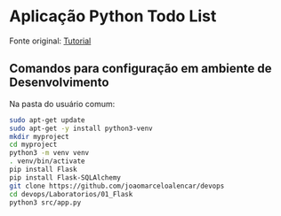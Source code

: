 # Aplicação Python Todo List

Fonte original: [Tutorial](https://www.python-engineer.com/posts/flask-todo-app/)

## Comandos para configuração em ambiente de Desenvolvimento

Na pasta do usuário comum:

```bash
sudo apt-get update
sudo apt-get -y install python3-venv
mkdir myproject
cd myproject
python3 -m venv venv
. venv/bin/activate
pip install Flask
pip install Flask-SQLAlchemy
git clone https://github.com/joaomarceloalencar/devops
cd devops/Laboratorios/01_Flask
python3 src/app.py
```

